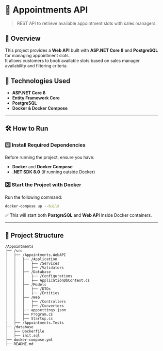 # 📌 Appointments API
> REST API to retrieve available appointment slots with sales managers.

## 📖 Overview
This project provides a **Web API** built with **ASP.NET Core 8** and **PostgreSQL** for managing appointment slots.  
It allows customers to book available slots based on sales manager availability and filtering criteria.

## 🚀 Technologies Used
- **ASP.NET Core 8**
- **Entity Framework Core**
- **PostgreSQL**
- **Docker & Docker Compose**

---

## 🛠 How to Run
### 1️⃣ Install Required Dependencies
Before running the project, ensure you have:
- **Docker** and **Docker Compose**
- **.NET SDK 8.0** (if running outside Docker)

### 2️⃣ Start the Project with Docker
Run the following command:

```sh
docker-compose up --build
```

✅ This will start both **PostgreSQL** and **Web API** inside Docker containers.

---

## 📌 Project Structure
```
/Appointments
│── /src
│   ├── /Appointments.WebAPI            
│   │   ├── /Application
│   │   │   ├── /Services
│   │   │   ├── /Validators
│   │   ├── /Database
│   │   │   ├── /Configurations
│   │   │   ├── ApplicationDbContext.cs
│   │   ├── /Models
│   │   │   ├── /DTOs
│   │   │   ├── /Entities
│   │   ├── /Web
│   │   │   ├── /Controllers 
│   │   │   ├── /Converters
│   │   ├── appsettings.json
│   │   ├── Program.cs
│   │   ├── Startup.cs
|   ├── /Appointments.Tests
│── /database
│   ├── Dockerfile
│   ├── init.sql
│── docker-compose.yml
│── README.md